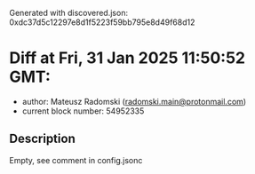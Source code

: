 Generated with discovered.json: 0xdc37d5c12297e8d1f5223f59bb795e8d49f68d12

# Diff at Fri, 31 Jan 2025 11:50:52 GMT:

- author: Mateusz Radomski (<radomski.main@protonmail.com>)
- current block number: 54952335

## Description

Empty, see comment in config.jsonc
